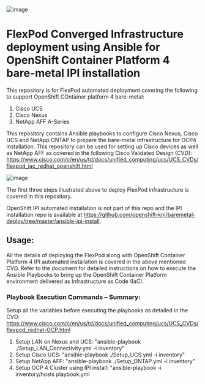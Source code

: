 ![image](https://static.production.devnetcloud.com/codeexchange/assets/images/devnet-published.svg)
# FlexPod Converged Infrastructure deployment using Ansible for OpenShift Container Platform 4 bare-metal IPI installation

 This repository is for FlexPod automated deployment covering the following to support OpenShift COntainer platform 4 bare-metal:
 1. Cisco UCS
 2. Cisco Nexus
 3. NetApp AFF A-Series

This repository contains Ansible playbooks to configure Cisco Nexus, Cisco UCS and NetApp ONTAP to prepare the bare-metal infrastructure for OCP4 installation. This repository can be used for setting up Cisco devices as well as NetApp AFF as covered in the following Cisco Validated Design (CVD):
https://www.cisco.com/c/en/us/td/docs/unified_computing/ucs/UCS_CVDs/flexpod_iac_redhat_openshift.html

![image](https://user-images.githubusercontent.com/67762449/120867979-09b09880-c561-11eb-9407-5fa624577717.png)


 
The first three steps illustrated above to deploy FlexPod infrastructure is covered in this repository.

OpenShift IPI automated installation is not part of this repo and the IPI installation repo is available at https://github.com/openshift-kni/baremetal-deploy/tree/master/ansible-ipi-install.

## Usage:
All the details of deploying the FlexPod along with OpenShift Container Platform 4 IPI automated installation is covered in the above mentioned CVD. Refer to the document for detailed instructions on how to execute the Ansible Playbooks to bring up the OpenShift Container Platform environment delivered as Infrastructure as Code (IaC).


### Playbook Execution Commands – Summary:
Setup all the variables before executing the playbooks as detailed in the CVD: https://www.cisco.com/c/en/us/td/docs/unified_computing/ucs/UCS_CVDs/flexpod_redhat-OCP.html

1.	Setup LAN on Nexus and UCS: "ansible-playbook ./Setup_LAN_Connectivity.yml -i inventory"
2.	Setup Cisco UCS: "ansible-playbook ./Setup_UCS.yml -i inventory"
3.	Setup NetApp AFF: "ansible-playbook ./Setup_ONTAP.yml -i inventory"
4.	Setup OCP 4 Cluster using IPI install: "ansible-playbook -i inventory/hosts playbook.yml 






